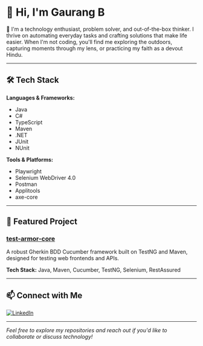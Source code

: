 # 👋 Hi, I'm Gaurang B

🚀 I'm a technology enthusiast, problem solver, and out-of-the-box thinker. I thrive on automating everyday tasks and crafting solutions that make life easier. When I'm not coding, you'll find me exploring the outdoors, capturing moments through my lens, or practicing my faith as a devout Hindu.

---

## 🛠️ Tech Stack

**Languages & Frameworks:**
- Java
- C#
- TypeScript
- Maven
- .NET
- JUnit
- NUnit

**Tools & Platforms:**
- Playwright
- Selenium WebDriver 4.0
- Postman
- Applitools
- axe-core

---

## 🚀 Featured Project

### [test-armor-core](https://github.com/gaurangpb/test-armor-core)
A robust Gherkin BDD Cucumber framework built on TestNG and Maven, designed for testing web frontends and APIs.

**Tech Stack:** Java, Maven, Cucumber, TestNG, Selenium, RestAssured

---

## 📫 Connect with Me

[![LinkedIn](https://img.shields.io/badge/LinkedIn-blue?logo=linkedin&logoColor=white)](https://www.linkedin.com/in/gaurangpb/)

---

*Feel free to explore my repositories and reach out if you'd like to collaborate or discuss technology!*
